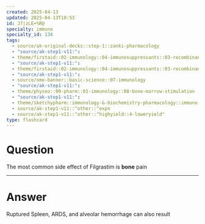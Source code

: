 ```yaml
---
created: 2025-04-13
updated: 2025-04-13T10:53
id: J7|zLE+%R@
specialty: immuno
specialty_id: 134
tags:
  - source/ak-original-decks::step-1::zanki-pharmacology
  - "source/ak-step1-v11:": 
  - theme/firstaid::02-immunology::04-immunosuppressants::03-recombinant-cytokines-&-clinical-uses
  - "source/ak-step1-v11:": 
  - theme/firstaid::02-immunology::04-immunosuppressants::03-recombinant-cytokines-&-clinical-uses::bone-marrow-stimulation::colony-stimulating-factors
  - "source/ak-step1-v11:": 
  - source/ome-banner::basic-science::07-immunology
  - "source/ak-step1-v11:": 
  - theme/physeo::09-pharm::01-immunology::08-bone-marrow-stimulation
  - "source/ak-step1-v11:": 
  - theme/sketchypharm::immunology-&-biochemistry-pharmacology::immuno-stimulants-&-biochemistry-pharmacology::immunostimulants-(interferons,cytokine-therapy)
  - source/ak-step1-v11::^other::^expn
  - source/ak-step1-v11::^other::^highyield::4-loweryield"
type: flashcard
---
```


# Question
The most common side effect of Filgrastim is **bone** pain

---

# Answer
Ruptured Spleen, ARDS, and alveolar hemorrhage can also result